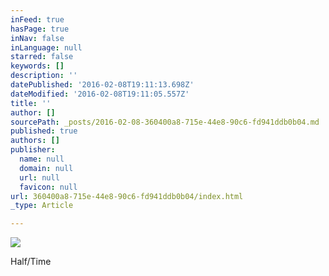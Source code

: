 ```yaml
---
inFeed: true
hasPage: true
inNav: false
inLanguage: null
starred: false
keywords: []
description: ''
datePublished: '2016-02-08T19:11:13.698Z'
dateModified: '2016-02-08T19:11:05.557Z'
title: ''
author: []
sourcePath: _posts/2016-02-08-360400a8-715e-44e8-90c6-fd941ddb0b04.md
published: true
authors: []
publisher:
  name: null
  domain: null
  url: null
  favicon: null
url: 360400a8-715e-44e8-90c6-fd941ddb0b04/index.html
_type: Article

---
```

![](https://s3-us-west-2.amazonaws.com/the-grid-img/p/82cbdc886d5cdfa17274b03c14c4d1b6b34c1ccc.jpg)

Half/Time